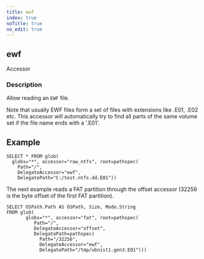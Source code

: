 ```yaml
---
title: ewf
index: true
noTitle: true
no_edit: true
---
```




<div class="vql_item"></div>


## ewf
<span class='vql_type pull-right page-header'>Accessor</span>


### Description

Allow reading an `EWF` file.

Note that usually EWF files form a set of files with extensions
like .E01, .E02 etc. This accessor will automatically try to find
all parts of the same volume set if the file name ends with a '.E01'.

## Example

```vql
SELECT * FROM glob(
  globs="*", accessor="raw_ntfs", root=pathspec(
    Path="/",
    DelegateAccessor="ewf",
    DelegatePath="C:/test.ntfs.dd.E01"))
```

The next example reads a FAT partition through the offset
accessor (32256 is the byte offset of the first FAT partition).

```vql
SELECT OSPath.Path AS OSPath, Size, Mode.String
FROM glob(
       globs="*", accessor="fat", root=pathspec(
          Path="/",
          DelegateAccessor="offset",
          DelegatePath=pathspec(
            Path="/32256",
            DelegateAccessor="ewf",
            DelegatePath="/tmp/ubnist1.gen3.E01")))
```


